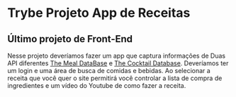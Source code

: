 # Trybe Projeto App de Receitas
## Último projeto de Front-End

Nesse projeto deveríamos fazer um app que captura informações de Duas API diferentes [The Meal DataBase](https://www.themealdb.com/) e [The Cocktail Database](https://www.thecocktaildb.com/). Deveríamos ter um login e uma área de busca de comidas e bebidas. Ao selecionar a receita que você quer o site permitirá você controlar a lista de compra de ingredientes e um vídeo do Youtube de como fazer a receita.
